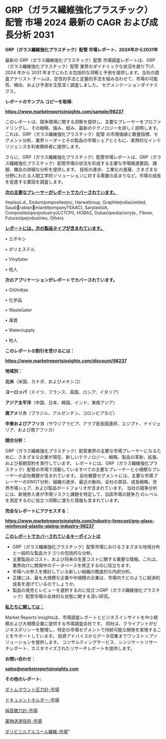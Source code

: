 # GRP（ガラス繊維強化プラスチック）配管 市場 2024 最新の CAGR および成長分析 2031

<strong>GRP（ガラス繊維強化プラスチック）配管 市場レポート、2024年から2031年</strong>

最新の GRP（ガラス繊維強化プラスチック）配管 市場調査レポートは、GRP（ガラス繊維強化プラスチック）配管 業界のダイナミックな状況を掘り下げ、2024 年から 2031 年までにわたる包括的な洞察と予測を提供します。当社の調査アナリスト チームは、定性的手法と定量的手法を組み合わせて、市場の可能性、傾向、および予測を注意深く調査しました。 セグメンテーションダイナミクス。



<strong>レポートのサンプル コピーを取得:</strong> <a href=https://www.marketreportsinsights.com/sample/98237>

<strong><u>https://www.marketreportsinsights.com/sample/98237</u></strong></a>

このレポートは、競争環境に関する洞察を提供し、主要なプレーヤーをプロファイリングし、その戦略、強み、弱み、最新のテクノロジーを詳しく説明します。 これは、GRP（ガラス繊維強化プラスチック）配管 の市場価値と数量指標、セグメント分析、業界リーダーとその製品の市場シェアとともに、実用的なインテリジェンスを利害関係者に提供します。

さらに、GRP（ガラス繊維強化プラスチック）配管市場レポートは、GRP（ガラス繊維強化プラスチック）配管市場の状況を形成する主要な市場推進要因、課題、機会の詳細な分析を提供します。 技術の進歩、工業化の進展、さまざまな分野にわたる人間工学的ソリューションに対する需要の高まりなど、市場の成長を促進する要因を調査します。



<strong><u>次の主要なプレーヤーがレポートでカバーされています。</u></strong>

Veplas.d., Enduroompositesnc, Harwalroup, Graphitendiaimited, Saudirabianmiantitompany?SAAC), SarplastA, CompositeipesndustryLC?CPI), HOBAS, Dubaiipesactoryo., Fibrex, Futureipendustries, Others



<strong><u><b>レポートには、次の製品タイプが含まれています。</b></u></strong>

• エポキシ

• ポリエステル

• Vinylster

• 他人



<strong><b>次のアプリケーションがレポートでカバーされています。</b></strong>

• Oilndas

• 化学品

• Wasteater

• 潅漑

• Waterupply

• 他人



<strong><b>このレポートの割引を受けるには：</b></strong><a href=https://www.marketreportsinsights.com/discount/98237>

<strong><u>https://www.marketreportsinsights.com/discount/98237</u></strong></a>



<strong>地域別：</strong>



<strong>北米</strong>（米国、カナダ、およびメキシコ）



<strong>ヨーロッパ</strong>（ドイツ、フランス、英国、ロシア、イタリア）



<strong>アジア太平洋</strong>（中国、日本、韓国、インド、東南アジア）



<strong>南アメリカ</strong>（ブラジル、アルゼンチン、コロンビアなど）



<strong>中東およびアフリカ</strong>（サウジアラビア、アラブ首長国連邦、エジプト、ナイジェリア、および南アフリカ）



<strong>競合分析：</strong>

GRP（ガラス繊維強化プラスチック）配管業界の主要な市場プレーヤーになるために、さまざまな企業が現在、新しいテクノロジー、戦略、製品の革新、拡張、および長期契約を実行しています。 レポートには、GRP（ガラス繊維強化プラスチック）配管の市場で活動しているすべての主要なプレーヤーと小規模なプレーヤーの会社概要が含まれています。 会社概要セグメントには、主要な市場プレーヤーのSWOT分析、組織の進歩、最近の動向、会社の買収、成長戦略、世界市場シェア、および製品ポートフォリオが含まれています。 当社の競争分析には、新規参入者が市場リスクと課題を特定して、当該市場の競争力 のレベルを測定するのに役立つ洞察に満ちた情報も含まれています。



<strong>完全なレポートにアクセスする</strong>：

<a href=https://www.marketreportsinsights.com/industry-forecast/grp-glass-reinforced-plastic-piping-industry-98237>

<strong><u>https://www.marketreportsinsights.com/industry-forecast/grp-glass-reinforced-plastic-piping-industry-98237</u></strong></a>



<strong><u><b>このレポートでカバーされているキーポイントは</b></u></strong>
<ul>
  <li>GRP（ガラス繊維強化プラスチック）配管市場におけるさまざまな地域分布と一般的な製品カテゴリの包括的な分析。</li>
  <li>主要製品のコスト、および将来の生産コストに関する重要な情報。これは、業界向けに開発中のデータベースを修正するのに役立ちます。</li>
  <li>市場への参入を検討している新しい組織の徹底的な内訳分析。</li>
  <li>正確には、最も大規模な企業や中規模の企業は、市場内でどのように経済的成長を遂げているのでしょうか。</li>
  <li>製品の発売とレビューを選択するのに役立つGRP（ガラス繊維強化プラスチック）配管市場の全体的な状態に関する深い研究。</li>
</ul>


<strong><u><b>私たちに関しては：</b></u></strong>

Market Reports Insightsは、市場調査レポートとビジネスインサイトを中小規模および大規模企業に提供する市場調査会社です。 同社は、クライアントがビジネスポリシーを整理し、特定の市場セグメントで持続可能な開発を実現することをサポートしています。 投資アドバイスからデータ収集までワンストップソリューションを提供します。 コンサルティングサービス、シンジケートリサーチレポート、カスタマイズされたリサーチレポートを提供します。



<strong><b>お問い合わせ</b></strong>：

<a href=mailto:sales@marketreportsinsights.com>

<strong><u>sales@marketreportsinsights.com</u></strong></a>



<strong>その他のレポート:</strong>

<a href=https://www.linkedin.com/pulse/ボトムマウント圧力計-市場-2023-swot-分析と成長率-2030-eqrwf/>ボトムマウント圧力計-市場</a>

<a href=https://www.linkedin.com/pulse/ドキュメントホルダー-市場-2023-最新の-cagr-および成長分析-2030-4m5kf/>ドキュメントホルダー-市場</a>

<a href=https://www.linkedin.com/pulse/純音聴力計-市場-2023-新興市場-将来の動向と市場需要-2030-f5rmf/>純音聴力計-市場</a>

<a href=https://www.linkedin.com/pulse/薬物送達技術-市場-2023-swot-分析と成長率-2030-consumer-connection-collective-360-s5cdf/>薬物送達技術-市場</a>

<a href=https://www.linkedin.com/pulse/ポリビニルアルコール繊維-市場-2023-総合分析と事業成長戦略-2030-z0uyf/>ポリビニルアルコール繊維-市場</a>"
